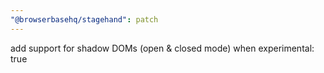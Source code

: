 ```yaml
---
"@browserbasehq/stagehand": patch
---
```


add support for shadow DOMs (open & closed mode) when experimental: true
